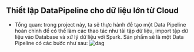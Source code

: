 ## Thiết lập DataPipeline cho dữ liệu lớn từ Cloud
- Tổng quan: trong project này, ta sẽ thực hành để tạo một Data Pipeline hoàn chỉnh để có thể làm các thao tác như tải tập dữ liệu, import tập dữ liệu vào Database và xử lý dữ liệu với Spark. Sản phẩm sẽ là một Data Pipeline có các bước như sau:
![dag](image/dag.png)
